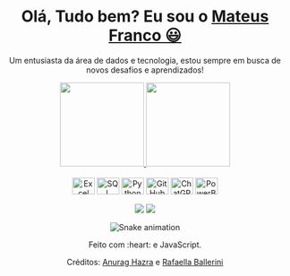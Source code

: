 <div>
  
  <h1 align="center">
    Olá, Tudo bem? Eu sou o 
    <a href="https://www.linkedin.com/in/mateusfranc0/">Mateus Franco 😃️</a>
  </h1>
  
  <p align="center">
    Um entusiasta da área de dados e tecnologia, estou sempre em busca de novos desafios e aprendizados!
  </p>
  
</div>

<div align="center">
  <a href="https://github.com/mateusfranc0">
    <img height="150em" src="https://github-readme-stats.vercel.app/api?username=mateusfranc0&count_private=true&include_all_commits=true&show_icons=true&theme=dracula&hide_border=false&show_owner=true"/>
    <img height="150em" src="https://github-readme-stats.vercel.app/api/top-langs/?username=mateusfranc0&theme=dracula&hide_border=false&&layout=compact"/>
  </a>
</div>

<div align="center" valign="top"><br>
  <img align="center" alt="Excel" height="30" width="40" src="https://img.shields.io/badge/Microsoft_Excel-217346?style=for-the-badge&logo=microsoft-excel&logoColor=white">
  <img align="center" alt="SQL" height="30" width="40" src="https://img.shields.io/badge/Microsoft_SQL_Server-CC2927?style=for-the-badge&logo=microsoft-sql-server&logoColor=white">
  <img align="center" alt="Python" height="30" width="40" src="https://img.shields.io/badge/Python-3776AB?style=for-the-badge&logo=python&logoColor=white">
  <img align="center" alt="GitHub" height="30" width="40" src="https://img.shields.io/badge/GitHub-100000?style=for-the-badge&logo=github&logoColor=white">
  <img align="center" alt="ChatGPT" height="30" width="40" src="https://img.shields.io/badge/chatGPT-74aa9c?style=for-the-badge&logo=openai&logoColor=white">
  <img align="center" alt="PowerBi" height="30" width="40" src="https://img.shields.io/badge/power_bi-F2C811?style=for-the-badge&logo=powerbi&logoColor=black">
  </div><br>

<div align="center">
  <a href="https://www.linkedin.com/in/mateusfranc0/" target="_blank"><img src="https://img.shields.io/badge/-LinkedIn-%230077B5?style=for-the-badge&logo=linkedin&logoColor=white" target="_blank"></a> 
  <a href="mailto:franco.contato@outlook.com"><img src="https://img.shields.io/badge/Microsoft_Outlook-0078D4?style=for-the-badge&logo=microsoft-outlook&logoColor=white" target="_blank"></a>
</div>

<div align="center">

  ![Snake animation](https://github.com/danielbped/danielbped/blob/output/github-contribution-grid-snake.svg)
  
</div>

<div align="center">
  <p>Feito com :heart: e JavaScript.</p>
  <p>Créditos: <a href="https://github.com/anuraghazra/github-readme-stats">Anurag Hazra</a> e <a href="https://github.com/rafaballerini">Rafaella Ballerini</a></p>
</div>
